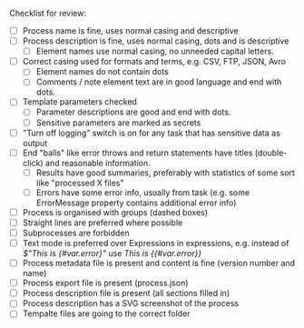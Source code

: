 Checklist for review:
- [ ] Process name is fine, uses normal casing and descriptive
- [ ] Process description is fine, uses normal casing, dots and is descriptive
  - [ ] Element names use normal casing, no unneeded capital letters.
- [ ] Correct casing used for formats and terms, e.g. CSV, FTP, JSON, Avro
  - [ ] Element names do not contain dots
  - [ ] Comments / note element text are in good language and end with dots.
- [ ] Template parameters checked
  - [ ] Parameter descriptions are good and end with dots.
  - [ ] Sensitive parameters are marked as secrets
- [ ] "Turn off logging" switch is on for any task that has sensitive data as output
- [ ] End "balls" like error throws and return statements have titles (double-click) and reasonable information.
  - [ ] Results have good summaries, preferably with statistics of some sort like "processed X files"
  - [ ] Errors have some error info, usually from task (e.g. some ErrorMessage property contains additional error info)
- [ ] Process is organised with groups (dashed boxes)
- [ ] Straight lines are preferred where possible
- [ ] Subprocesses are forbidden
- [ ] Text mode is preferred over Expressions in expressions, e.g. instead of *$"This is {#var.error}"* use *This is {{#var.error}}*
- [ ] Process metadata file is present and content is fine (version number and name)
- [ ] Process export file is present (process.json)
- [ ] Process description file is present (all sections filled in)
- [ ] Process description has a SVG screenshot of the process
- [ ] Tempalte files are going to the correct folder
